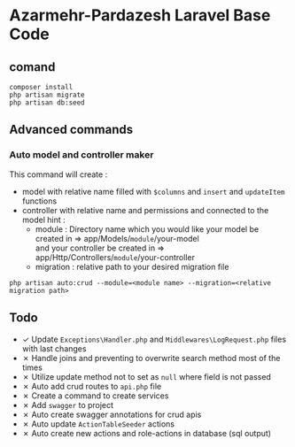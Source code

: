 # Azarmehr-Pardazesh Laravel Base Code

## comand

```
composer install
php artisan migrate
php artisan db:seed
```

## Advanced commands

### Auto model and controller maker
This command will create :
- model with relative name filled with `$columns` and `insert` and `updateItem` functions
- controller with relative name and permissions and connected to the model
hint : 
    - module : Directory name which you would like your model be created in => app/Models/`module`/your-model<br />
                and your controller be created in => app/Http/Controllers/`module`/your-controller
    - migration : relative path to your desired migration file 
```
php artisan auto:crud --module=<module name> --migration=<relative migration path>
```

## Todo


- &check; Update `Exceptions\Handler.php` and `Middlewares\LogRequest.php` files with last changes
- &cross; Handle joins and preventing to overwrite search method most of the times
- &cross; Utilize update method not to set as `null` where field is not passed
- &cross; Auto add crud routes to `api.php` file
- &cross; Create a command to create services
- &cross; Add `swagger` to project
- &cross; Auto create swagger annotations for crud apis
- &cross; Auto update `ActionTableSeeder` actions
- &cross; Auto create new actions and role-actions in database (sql output)

